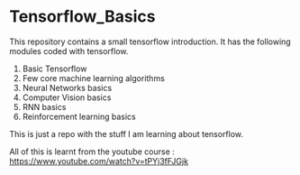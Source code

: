 # Tensorflow_Basics
This repository contains a small tensorflow introduction. It has the following modules coded with tensorflow.

1. Basic Tensorflow
2. Few core machine learning algorithms
3. Neural Networks basics
4. Computer Vision basics
5. RNN basics
6. Reinforcement learning basics

This is just a repo with the stuff I am learning about tensorflow.

All of this is learnt from the youtube course : https://www.youtube.com/watch?v=tPYj3fFJGjk
